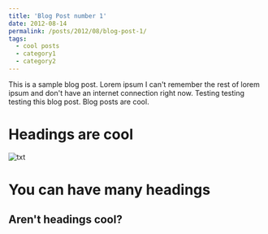 ```yaml
---
title: 'Blog Post number 1'
date: 2012-08-14
permalink: /posts/2012/08/blog-post-1/
tags:
  - cool posts
  - category1
  - category2
---
```


This is a sample blog post. Lorem ipsum I can't remember the rest of lorem ipsum and don't have an internet connection right now. Testing testing testing this blog post. Blog posts are cool.

Headings are cool
======

![txt](https://raw.github.com/BazingaFR/bazingafr.github.io/tree/master/images/timeseries1-chunk-6-1.png)

You can have many headings
======

Aren't headings cool?
------

